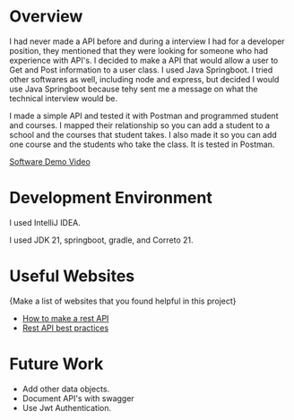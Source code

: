 # Overview

I had never made a API before and during a interview I had for a developer position, they mentioned that they were looking for someone who had experience with API's. I decided to make a API that would allow a user to Get and Post information to a user class. I used Java Springboot. I tried other softwares as well, including node and express, but decided I would use Java Springboot because tehy sent me a message on what the technical interview would be.

I made a simple API and tested it with Postman and programmed student and courses. I mapped their relationship so you can add a student to a school and the courses that student takes. I also made it so you can add one course and the students who take the class. It is tested in Postman.

[Software Demo Video](http://youtube.link.goes.here)

# Development Environment

I used IntelliJ IDEA. 

I used JDK 21, springboot, gradle, and Correto 21.

# Useful Websites

{Make a list of websites that you found helpful in this project}

- [How to make a rest API](hhttps://restfulapi.net/rest-api-design-tutorial-with-example/)
- [Rest API best practices](https://restfulapi.net/rest-api-best-practices/)

# Future Work


- Add other data objects.
- Document API's with swagger
- Use Jwt Authentication.

